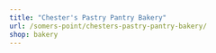 ```yaml
---
title: "Chester's Pastry Pantry Bakery"
url: /somers-point/chesters-pastry-pantry-bakery/
shop: bakery
---
```

